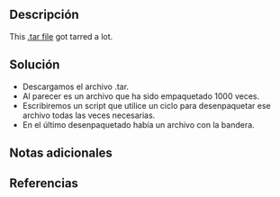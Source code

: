 ## Descripción
This [.tar file](https://jupiter.challenges.picoctf.org/static/52084b5ad360b25f9af83933114324e0/1000.tar) got tarred a lot.
## Solución
- Descargamos el archivo .tar.
- Al parecer es un archivo que ha sido empaquetado 1000 veces.
- Escribiremos un script que utilice un ciclo para desenpaquetar ese archivo todas las veces necesarias.
- En el último desenpaquetado había un archivo con la bandera.

## Notas adicionales
## Referencias